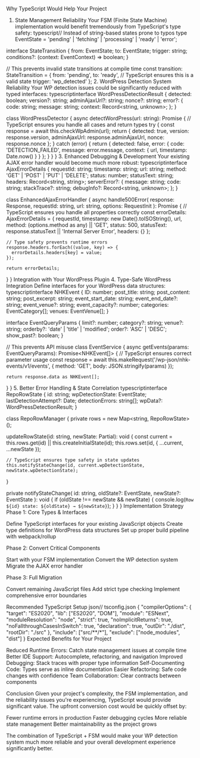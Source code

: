 Why TypeScript Would Help Your Project
1. State Management Reliability
Your FSM (Finite State Machine) implementation would benefit tremendously from TypeScript's type safety:
typescript// Instead of string-based states prone to typos
type EventState = 'pending' | 'fetching' | 'processing' | 'ready' | 'error';

interface StateTransition {
  from: EventState;
  to: EventState;
  trigger: string;
  conditions?: (context: EventContext) => boolean;
}

// This prevents invalid state transitions at compile time
const transition: StateTransition = {
  from: 'pending',
  to: 'ready', // TypeScript ensures this is a valid state
  trigger: 'wp_detected'
};
2. WordPress Detection System Reliability
Your WP detection issues could be significantly reduced with typed interfaces:
typescriptinterface WordPressDetectionResult {
  detected: boolean;
  version?: string;
  adminAjaxUrl?: string;
  nonce?: string;
  error?: {
    code: string;
    message: string;
    context: Record<string, unknown>;
  };
}

class WordPressDetector {
  async detectWordPress(url: string): Promise<WordPressDetectionResult> {
    // TypeScript ensures you handle all cases and return types
    try {
      const response = await this.checkWpAdmin(url);
      return {
        detected: true,
        version: response.version,
        adminAjaxUrl: response.adminAjaxUrl,
        nonce: response.nonce
      };
    } catch (error) {
      return {
        detected: false,
        error: {
          code: 'DETECTION_FAILED',
          message: error.message,
          context: { url, timestamp: Date.now() }
        }
      };
    }
  }
}
3. Enhanced Debugging & Development
Your existing AJAX error handler would become much more robust:
typescriptinterface AjaxErrorDetails {
  requestId: string;
  timestamp: string;
  url: string;
  method: 'GET' | 'POST' | 'PUT' | 'DELETE';
  status: number;
  statusText: string;
  headers: Record<string, string>;
  serverError?: {
    message: string;
    code: string;
    stackTrace?: string;
    debugInfo?: Record<string, unknown>;
  };
}

class EnhancedAjaxErrorHandler {
  async handle500Error(
    response: Response, 
    requestId: string, 
    url: string, 
    options: RequestInit
  ): Promise<AjaxErrorDetails> {
    // TypeScript ensures you handle all properties correctly
    const errorDetails: AjaxErrorDetails = {
      requestId,
      timestamp: new Date().toISOString(),
      url,
      method: (options.method as any) || 'GET',
      status: 500,
      statusText: response.statusText || 'Internal Server Error',
      headers: {}
    };
    
    // Type safety prevents runtime errors
    response.headers.forEach((value, key) => {
      errorDetails.headers[key] = value;
    });
    
    return errorDetails;
  }
}
Integration with Your WordPress Plugin
4. Type-Safe WordPress Integration
Define interfaces for your WordPress data structures:
typescriptinterface NHKEvent {
  ID: number;
  post_title: string;
  post_content: string;
  post_excerpt: string;
  event_start_date: string;
  event_end_date?: string;
  event_venue?: string;
  event_capacity?: number;
  categories: EventCategory[];
  venues: EventVenue[];
}

interface EventQueryParams {
  limit?: number;
  category?: string;
  venue?: string;
  orderby?: 'date' | 'title' | 'modified';
  order?: 'ASC' | 'DESC';
  show_past?: boolean;
}

// This prevents API misuse
class EventService {
  async getEvents(params: EventQueryParams): Promise<NHKEvent[]> {
    // TypeScript ensures correct parameter usage
    const response = await this.makeRequest('/wp-json/nhk-events/v1/events', {
      method: 'GET',
      body: JSON.stringify(params)
    });
    
    return response.data as NHKEvent[];
  }
}
5. Better Error Handling & State Correlation
typescriptinterface RepoRowState {
  id: string;
  wpDetectionState: EventState;
  lastDetectionAttempt?: Date;
  detectionErrors: string[];
  wpData?: WordPressDetectionResult;
}

class RepoRowManager {
  private rows = new Map<string, RepoRowState>();
  
  updateRowState(id: string, newState: Partial<RepoRowState>): void {
    const current = this.rows.get(id) || this.createInitialState(id);
    this.rows.set(id, { ...current, ...newState });
    
    // TypeScript ensures type safety in state updates
    this.notifyStateChange(id, current.wpDetectionState, newState.wpDetectionState);
  }
  
  private notifyStateChange(
    id: string, 
    oldState?: EventState, 
    newState?: EventState
  ): void {
    if (oldState !== newState && newState) {
      console.log(`Row ${id} state: ${oldState} → ${newState}`);
    }
  }
}
Implementation Strategy
Phase 1: Core Types & Interfaces

Define TypeScript interfaces for your existing JavaScript objects
Create type definitions for WordPress data structures
Set up proper build pipeline with webpack/rollup

Phase 2: Convert Critical Components

Start with your FSM implementation
Convert the WP detection system
Migrate the AJAX error handler

Phase 3: Full Migration

Convert remaining JavaScript files
Add strict type checking
Implement comprehensive error boundaries

Recommended TypeScript Setup
json// tsconfig.json
{
  "compilerOptions": {
    "target": "ES2020",
    "lib": ["ES2020", "DOM"],
    "module": "ESNext",
    "moduleResolution": "node",
    "strict": true,
    "noImplicitReturns": true,
    "noFallthroughCasesInSwitch": true,
    "declaration": true,
    "outDir": "./dist",
    "rootDir": "./src"
  },
  "include": ["src/**/*"],
  "exclude": ["node_modules", "dist"]
}
Expected Benefits for Your Project

Reduced Runtime Errors: Catch state management issues at compile time
Better IDE Support: Autocomplete, refactoring, and navigation
Improved Debugging: Stack traces with proper type information
Self-Documenting Code: Types serve as inline documentation
Easier Refactoring: Safe code changes with confidence
Team Collaboration: Clear contracts between components

Conclusion
Given your project's complexity, the FSM implementation, and the reliability issues you're experiencing, TypeScript would provide significant value. The upfront conversion cost would be quickly offset by:

Fewer runtime errors in production
Faster debugging cycles
More reliable state management
Better maintainability as the project grows

The combination of TypeScript + FSM would make your WP detection system much more reliable and your overall development experience significantly better.